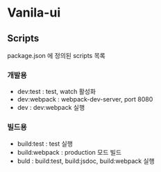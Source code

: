 # Vanila-ui

## Scripts

package.json 에 정의된 scripts 목록

### 개발용

- dev:test : test, watch 활성화
- dev:webpack : webpack-dev-server, port 8080
- dev : dev:webpack 실행

### 빌드용

- build:test : test 실행
- build:webpack : production 모드 빌드
- buld : build:test, build:jsdoc, build:webpack 실행


